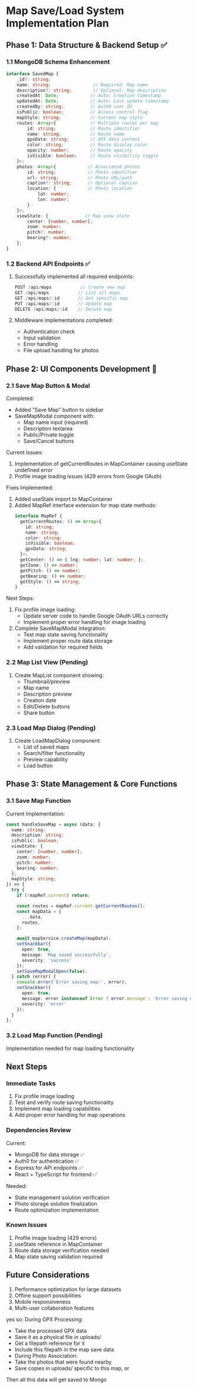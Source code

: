 # Map Save/Load System Implementation Plan

## Phase 1: Data Structure & Backend Setup ✅

### 1.1 MongoDB Schema Enhancement
```typescript
interface SavedMap {
    _id?: string;
    name: string;                // Required: Map name
    description?: string;        // Optional: Map description
    createdAt: Date;            // Auto: Creation timestamp
    updatedAt: Date;            // Auto: Last update timestamp
    createdBy: string;          // Auth0 user ID
    isPublic: boolean;          // Access control flag
    mapStyle: string;           // Current map style
    routes: Array<{             // Multiple routes per map
        id: string;             // Route identifier
        name: string;           // Route name
        gpxData: string;        // GPX data content
        color: string;          // Route display color
        opacity: number;        // Route opacity
        isVisible: boolean;     // Route visibility toggle
    }>;
    photos: Array<{            // Associated photos
        id: string;            // Photo identifier
        url: string;           // Photo URL/path
        caption?: string;      // Optional caption
        location: {            // Photo location
            lat: number;
            lon: number;
        }
    }>;
    viewState: {              // Map view state
        center: [number, number];
        zoom: number;
        pitch?: number;
        bearing?: number;
    };
}
```

### 1.2 Backend API Endpoints ✅
1. Successfully implemented all required endpoints:
   ```javascript
   POST /api/maps           // Create new map
   GET /api/maps           // List all maps
   GET /api/maps/:id       // Get specific map
   PUT /api/maps/:id       // Update map
   DELETE /api/maps/:id    // Delete map
   ```

2. Middleware implementations completed:
   - Authentication check
   - Input validation
   - Error handling
   - File upload handling for photos

## Phase 2: UI Components Development 🔄

### 2.1 Save Map Button & Modal
Completed:
- Added "Save Map" button to sidebar
- SaveMapModal component with:
  - Map name input (required)
  - Description textarea
  - Public/Private toggle
  - Save/Cancel buttons

Current Issues:
1. Implementation of getCurrentRoutes in MapContainer causing useState undefined error
2. Profile image loading issues (429 errors from Google OAuth)

Fixes Implemented:
1. Added useState import to MapContainer
2. Added MapRef interface extension for map state methods:
   ```typescript
   interface MapRef {
     getCurrentRoutes: () => Array<{
       id: string;
       name: string;
       color: string;
       isVisible: boolean;
       gpxData: string;
     }>;
     getCenter: () => { lng: number; lat: number; };
     getZoom: () => number;
     getPitch: () => number;
     getBearing: () => number;
     getStyle: () => string;
   }
   ```

Next Steps:
1. Fix profile image loading:
   - Update server code to handle Google OAuth URLs correctly
   - Implement proper error handling for image loading
2. Complete SaveMapModal integration:
   - Test map state saving functionality
   - Implement proper route data storage
   - Add validation for required fields

### 2.2 Map List View (Pending)
1. Create MapList component showing:
   - Thumbnail/preview
   - Map name
   - Description preview
   - Creation date
   - Edit/Delete buttons
   - Share button

### 2.3 Load Map Dialog (Pending)
1. Create LoadMapDialog component:
   - List of saved maps
   - Search/filter functionality
   - Preview capability
   - Load button

## Phase 3: State Management & Core Functions

### 3.1 Save Map Function
Current Implementation:
```typescript
const handleSaveMap = async (data: {
  name: string;
  description: string;
  isPublic: boolean;
  viewState: {
    center: [number, number];
    zoom: number;
    pitch: number;
    bearing: number;
  };
  mapStyle: string;
}) => {
  try {
    if (!mapRef.current) return;

    const routes = mapRef.current.getCurrentRoutes();
    const mapData = {
      ...data,
      routes,
    };

    await mapService.createMap(mapData);
    setSnackbar({
      open: true,
      message: 'Map saved successfully',
      severity: 'success'
    });
    setSaveMapModalOpen(false);
  } catch (error) {
    console.error('Error saving map:', error);
    setSnackbar({
      open: true,
      message: error instanceof Error ? error.message : 'Error saving map',
      severity: 'error'
    });
  }
};
```

### 3.2 Load Map Function (Pending)
Implementation needed for map loading functionality

## Next Steps

### Immediate Tasks
1. Fix profile image loading
2. Test and verify route saving functionality
3. Implement map loading capabilities
4. Add proper error handling for map operations

### Dependencies Review
Current:
- MongoDB for data storage ✅
- Auth0 for authentication ✅
- Express for API endpoints ✅
- React + TypeScript for frontend ✅

Needed:
- State management solution verification
- Photo storage solution finalization
- Route optimization implementation

### Known Issues
1. Profile image loading (429 errors)
2. useState reference in MapContainer
3. Route data storage verification needed
4. Map state saving validation required

## Future Considerations
1. Performance optimization for large datasets
2. Offline support possibilities
3. Mobile responsiveness
4. Multi-user collaboration features


yes so:
During GPX Processing:
* Take the processed GPX data
* Save it as a physical file in uploads/
* Get a filepath reference for it
* Include this filepath in the map save data
* During Photo Association:
* Take the photos that were found nearby
* Save copies in uploads/ specific to this map, or

Then all this data will get saved to Mongo